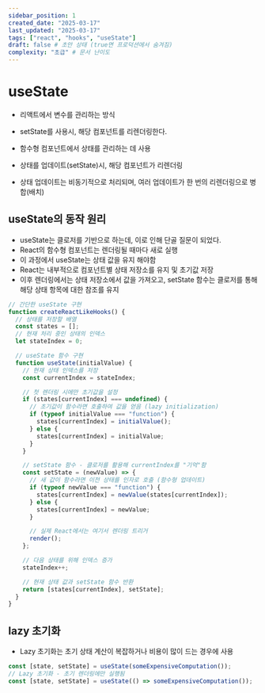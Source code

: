 ```yaml
---
sidebar_position: 1
created_date: "2025-03-17"
last_updated: "2025-03-17"
tags: ["react", "hooks", "useState"]
draft: false # 초안 상태 (true면 프로덕션에서 숨겨짐)
complexity: "초급" # 문서 난이도
---
```


# useState

- 리액트에서 변수를 관리하는 방식
- setState를 사용시, 해당 컴포넌트를 리렌더링한다.

- 함수형 컴포넌트에서 상태를 관리하는 데 사용
- 상태를 업데이트(setState)시, 해당 컴포넌트가 리렌더링
- 상태 업데이트는 비동기적으로 처리되며, 여러 업데이트가 한 번의 리렌더링으로 병합(배치)

## useState의 동작 원리

- useState는 클로저를 기반으로 하는데, 이로 인해 단골 질문이 되었다.
- React의 함수형 컴포넌트는 렌더링될 때마다 새로 실행
- 이 과정에서 useState는 상태 값을 유지 해야함
- React는 내부적으로 컴포넌트별 상태 저장소를 유지 및 초기값 저장
- 이후 렌더링에서는 상태 저장소에서 값을 가져오고, setState 함수는 클로저를 통해 해당 상태 항목에 대한 참조를 유지

```jsx
// 간단한 useState 구현
function createReactLikeHooks() {
  // 상태를 저장할 배열
  const states = [];
  // 현재 처리 중인 상태의 인덱스
  let stateIndex = 0;

  // useState 함수 구현
  function useState(initialValue) {
    // 현재 상태 인덱스를 저장
    const currentIndex = stateIndex;

    // 첫 렌더링 시에만 초기값을 설정
    if (states[currentIndex] === undefined) {
      // 초기값이 함수라면 호출하여 값을 얻음 (lazy initialization)
      if (typeof initialValue === "function") {
        states[currentIndex] = initialValue();
      } else {
        states[currentIndex] = initialValue;
      }
    }

    // setState 함수 - 클로저를 활용해 currentIndex를 "기억"함
    const setState = (newValue) => {
      // 새 값이 함수라면 이전 상태를 인자로 호출 (함수형 업데이트)
      if (typeof newValue === "function") {
        states[currentIndex] = newValue(states[currentIndex]);
      } else {
        states[currentIndex] = newValue;
      }

      // 실제 React에서는 여기서 렌더링 트리거
      render();
    };

    // 다음 상태를 위해 인덱스 증가
    stateIndex++;

    // 현재 상태 값과 setState 함수 반환
    return [states[currentIndex], setState];
  }
}
```

## lazy 초기화

- Lazy 초기화는 초기 상태 계산이 복잡하거나 비용이 많이 드는 경우에 사용

```jsx
const [state, setState] = useState(someExpensiveComputation());
// Lazy 초기화 - 초기 렌더링에만 실행됨
const [state, setState] = useState(() => someExpensiveComputation());
```
